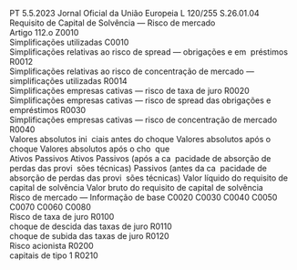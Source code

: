 PT  5.5.2023 Jornal Oficial da União Europeia L 120/255
 S.26.01.04  
Requisito de Capital de Solvência — Risco de mercado  
Artigo 112.o Z0010  
Simplificações utilizadas  C0010  
Simplificações relativas ao risco de  spread  — obrigações e em ­
préstimos  R0012  
Simplificações relativas ao risco de concentração de mercado — 
simplificações utilizadas  R0014  
Simplificações empresas cativas — risco de taxa de juro  R0020  
Simplificações empresas cativas — risco de  spread  das obrigações 
e empréstimos  R0030  
Simplificações empresas cativas — risco de concentração de 
mercado  R0040  
Valores absolutos ini ­
ciais antes do choque  Valores absolutos após o choque  Valores absolutos após o cho ­
que  
Ativos  Passivos  Ativos  Passivos (após a ca ­
pacidade de absorção 
de perdas das provi ­
sões técnicas)  Passivos (antes da ca ­
pacidade de absorção 
de perdas das provi ­
sões técnicas)  Valor líquido 
do requisito 
de capital de 
solvência  Valor bruto 
do requisito 
de capital de 
solvência  
Risco de mercado — Informação de base  C0020  C0030  C0040  C0050  C0070  C0060  C0080  
Risco de taxa de juro  R0100  
choque de descida das taxas de juro  R0110  
choque de subida das taxas de juro  R0120  
Risco acionista  R0200  
capitais de tipo 1  R0210